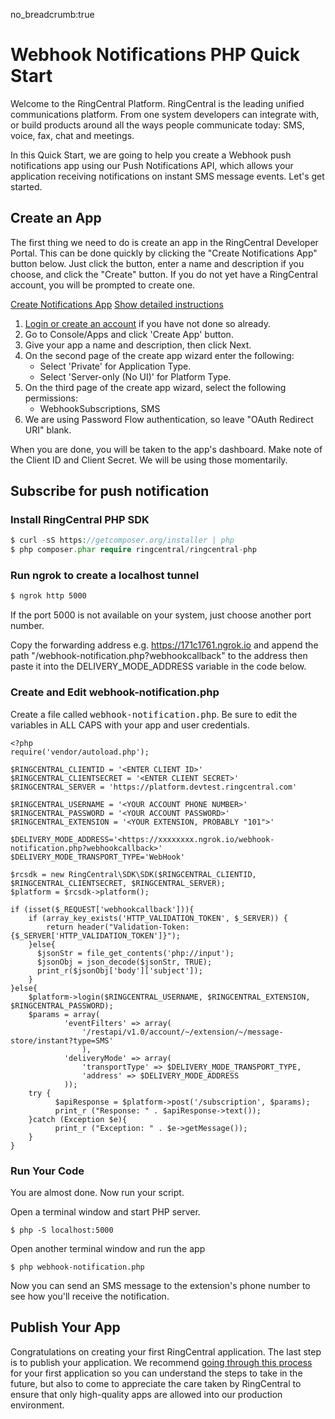 no_breadcrumb:true

# Webhook Notifications PHP Quick Start

Welcome to the RingCentral Platform. RingCentral is the leading unified communications platform. From one system developers can integrate with, or build products around all the ways people communicate today: SMS, voice, fax, chat and meetings.

In this Quick Start, we are going to help you create a Webhook push notifications app using our Push Notifications API, which allows your application receiving notifications on instant SMS message events. Let's get started.

## Create an App

The first thing we need to do is create an app in the RingCentral Developer Portal. This can be done quickly by clicking the "Create Notifications App" button below. Just click the button, enter a name and description if you choose, and click the "Create" button. If you do not yet have a RingCentral account, you will be prompted to create one.

<a target="_new" href="https://developer.ringcentral.com/new-app?name=Webhook+Notifications+Quick+Start+App&desc=A+simple+app+to+demo+creating+an+SMS+Notification+RingCentral&public=false&type=ServerOther&carriers=7710,7310,3420&permissions=SubscriptionWebhook,SMS&redirectUri=" class="btn btn-primary">Create Notifications App</a>
<a class="btn-link btn-collapse" data-toggle="collapse" href="#create-app-instructions" role="button" aria-expanded="false" aria-controls="create-app-instructions">Show detailed instructions</a>

<div class="collapse" id="create-app-instructions">
<ol>
<li><a href="https://developer.ringcentral.com/login.html#/">Login or create an account</a> if you have not done so already.</li>
<li>Go to Console/Apps and click 'Create App' button.</li>
<li>Give your app a name and description, then click Next.</li>
<li>On the second page of the create app wizard enter the following:
  <ul>
  <li>Select 'Private' for Application Type.</li>
  <li>Select 'Server-only (No UI)' for Platform Type.</li>
  </ul>
  </li>
<li>On the third page of the create app wizard, select the following permissions:
  <ul>
    <li>WebhookSubscriptions, SMS</li>
  </ul>
  </li>
<li>We are using Password Flow authentication, so leave "OAuth Redirect URI" blank.</li>
</ol>
</div>

When you are done, you will be taken to the app's dashboard. Make note of the Client ID and Client Secret. We will be using those momentarily.

## Subscribe for push notification

### Install RingCentral PHP SDK

```php
$ curl -sS https://getcomposer.org/installer | php
$ php composer.phar require ringcentral/ringcentral-php
```

### Run ngrok to create a localhost tunnel

```bash
$ ngrok http 5000
```

If the port 5000 is not available on your system, just choose another port number.

Copy the forwarding address e.g. https://171c1761.ngrok.io and append the path "/webhook-notification.php?webhookcallback" to the address then paste it into the DELIVERY_MODE_ADDRESS variable in the code below.

### Create and Edit webhook-notification.php

Create a file called <tt>webhook-notification.php</tt>. Be sure to edit the variables in ALL CAPS with your app and user credentials.

```
<?php
require('vendor/autoload.php');

$RINGCENTRAL_CLIENTID = '<ENTER CLIENT ID>'
$RINGCENTRAL_CLIENTSECRET = '<ENTER CLIENT SECRET>'
$RINGCENTRAL_SERVER = 'https://platform.devtest.ringcentral.com'

$RINGCENTRAL_USERNAME = '<YOUR ACCOUNT PHONE NUMBER>'
$RINGCENTRAL_PASSWORD = '<YOUR ACCOUNT PASSWORD>'
$RINGCENTRAL_EXTENSION = '<YOUR EXTENSION, PROBABLY "101">'

$DELIVERY_MODE_ADDRESS='<https://xxxxxxxx.ngrok.io/webhook-notification.php?webhookcallback>'
$DELIVERY_MODE_TRANSPORT_TYPE='WebHook'

$rcsdk = new RingCentral\SDK\SDK($RINGCENTRAL_CLIENTID, $RINGCENTRAL_CLIENTSECRET, $RINGCENTRAL_SERVER);
$platform = $rcsdk->platform();

if (isset($_REQUEST['webhookcallback'])){
    if (array_key_exists('HTTP_VALIDATION_TOKEN', $_SERVER)) {
        return header("Validation-Token: {$_SERVER['HTTP_VALIDATION_TOKEN']}");
    }else{
      $jsonStr = file_get_contents('php://input');
      $jsonObj = json_decode($jsonStr, TRUE);
      print_r($jsonObj['body']['subject']);
    }
}else{
    $platform->login($RINGCENTRAL_USERNAME, $RINGCENTRAL_EXTENSION, $RINGCENTRAL_PASSWORD);
    $params = array(
            'eventFilters' => array(
                '/restapi/v1.0/account/~/extension/~/message-store/instant?type=SMS'
                ),
            'deliveryMode' => array(
                'transportType' => $DELIVERY_MODE_TRANSPORT_TYPE,
                'address' => $DELIVERY_MODE_ADDRESS
            ));
    try {
          $apiResponse = $platform->post('/subscription', $params);
          print_r ("Response: " . $apiResponse->text());
    }catch (Exception $e){
          print_r ("Exception: " . $e->getMessage());
    }
}
```

### Run Your Code

You are almost done. Now run your script.

Open a terminal window and start PHP server.
```bask
$ php -S localhost:5000
```
Open another terminal window and run the app
```bask
$ php webhook-notification.php
```

Now you can send an SMS message to the extension's phone number to see how you'll receive the notification.

## Publish Your App

Congratulations on creating your first RingCentral application. The last step is to publish your application. We recommend [going through this process](../../../basics/production) for your first application so you can understand the steps to take in the future, but also to come to appreciate the care taken by RingCentral to ensure that only high-quality apps are allowed into our production environment.
